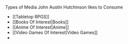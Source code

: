 
Types of Media John Austin Hutchinson likes to Consume

 * [[Tabletop RPGS]]
 * [[Books Of Interest|Books]]
 * [[Anime Of Interest|Anime]]
 * [[Video Games Of Interest|Video Games]]
 * 